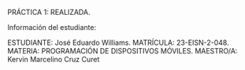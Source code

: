 PRÁCTICA 1: REALIZADA.

Información del estudiante:

ESTUDIANTE: José Eduardo Williams.
MATRÍCULA: 23-EISN-2-048.
MATERIA: PROGRAMACIÓN DE DISPOSITIVOS MÓVILES.
MAESTRO/A: Kervin Marcelino Cruz Curet
